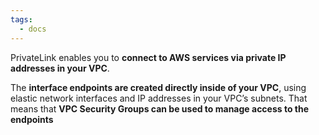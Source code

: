 ```yaml
---
tags:
  - docs
---
```

PrivateLink enables you to **connect to AWS services via private IP addresses in your VPC**.

The **interface endpoints are created directly inside of your VPC**, using elastic network interfaces and IP addresses in your VPC’s subnets. That means that **VPC Security Groups can be used to manage access to the endpoints**